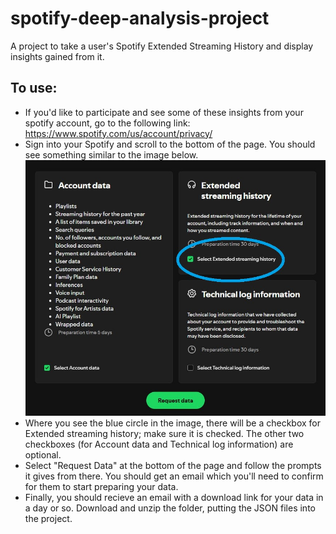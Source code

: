 # spotify-deep-analysis-project
 A project to take a user's Spotify Extended Streaming History and display insights gained from it.

## To use:
- If you'd like to participate and see some of these insights from your spotify account, go to the following link: https://www.spotify.com/us/account/privacy/
- Sign into your Spotify and scroll to the bottom of the page. You should see something similar to the image below.
![Screenshot of page showing to check the box for requesting Extended streaming history.](assets/spotify_download_data.jpg)
- Where you see the blue circle in the image, there will be a checkbox for Extended streaming history; make sure it is checked. The other two checkboxes (for Account data and Technical log information) are optional.
- Select "Request Data" at the bottom of the page and follow the prompts it gives from there. You should get an email which you'll need to confirm for them to start preparing your data. 
- Finally, you should recieve an email with a download link for your data in a day or so. Download and unzip the folder, putting the JSON files into the project.
